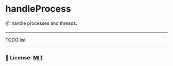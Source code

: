 # handleProcess
📦 handle processes and threads.

____

[TODO list](/documentation/TODO.md)
____

### 🔑 License: [MIT](/.github/LICENSE)
